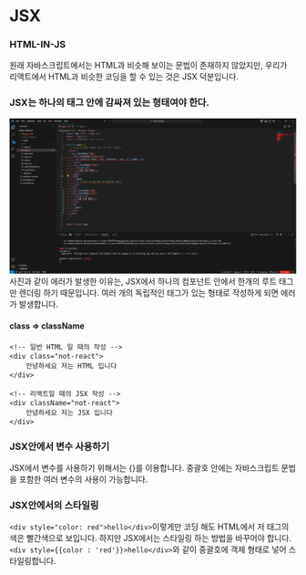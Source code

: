 # JSX

### HTML-IN-JS
원래 자바스크립트에서는 HTML과 비슷해 보이는 문법이 존재하지 않았지만, 우리가 리액트에서 HTML과 비슷한 코딩을 할 수 있는 것은 JSX 덕분입니다.

### JSX는 하나의 태그 안에 감싸져 있는 형태여야 한다.
![](https://github.com/ByeongHoon00/react-practice/blob/main/jsx_error_1.png)
사진과 같이 에러가 발생한 이유는, JSX에서 하나의 컴포넌트 안에서 한개의 루트 태그만 렌더링 하기 때문입니다. 여러 개의 독립적인 태그가 있는 형태로 작성하게 되면 에러가 발생합니다.

#### class => className

```markup
<!-- 일반 HTML 일 때의 작성 -->
<div class="not-react">
    안녕하세요 저는 HTML 입니다
</div>

<!-- 리액트일 때의 JSX 작성 -->
<div className="not-react">
    안녕하세요 저는 JSX 입니다
</div>
```

### JSX안에서 변수 사용하기
JSX에서 변수를 사용하기 위해서는 {}를 이용합니다.
중괄호 안에는 자바스크립트 문법을 포함한 여러 변수의 사용이 가능합니다.

### JSX안에서의 스타일링
`<div style="color: red">hello</div>`이렇게만 코딩 해도 HTML에서 저 태그의 색은 빨간색으로 보입니다. 하지만 JSX에서는 스타일링 하는 방법을 바꾸어야 합니다.
`<div style={{color : 'red'}}>hello</div>`와 같이 중괄호에 객체 형태로 넣어 스타일링합니다.


